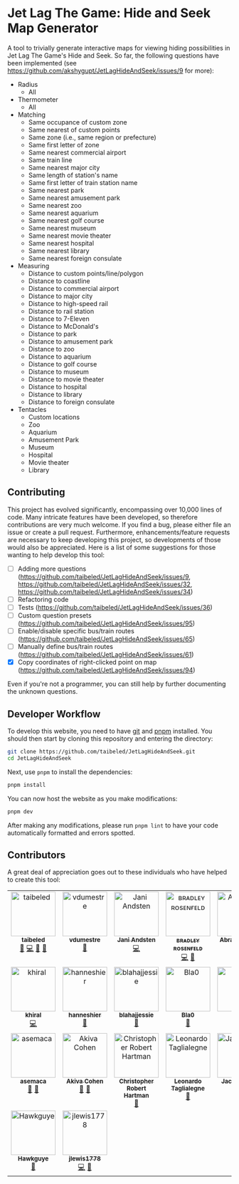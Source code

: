 # Jet Lag The Game: Hide and Seek Map Generator

A tool to trivially generate interactive maps for viewing hiding possibilities in Jet Lag The Game's Hide and Seek. So far, the following questions have been implemented (see https://github.com/akshygupt/JetLagHideAndSeek/issues/9 for more):

- Radius
    - All
- Thermometer
    - All
- Matching
    - Same occupance of custom zone
    - Same nearest of custom points
    - Same zone (i.e., same region or prefecture)
    - Same first letter of zone
    - Same nearest commercial airport
    - Same train line
    - Same nearest major city
    - Same length of station's name
    - Same first letter of train station name
    - Same nearest park
    - Same nearest amusement park
    - Same nearest zoo
    - Same nearest aquarium
    - Same nearest golf course
    - Same nearest museum
    - Same nearest movie theater
    - Same nearest hospital
    - Same nearest library
    - Same nearest foreign consulate
- Measuring
    - Distance to custom points/line/polygon
    - Distance to coastline
    - Distance to commercial airport
    - Distance to major city
    - Distance to high-speed rail
    - Distance to rail station
    - Distance to 7-Eleven
    - Distance to McDonald's
    - Distance to park
    - Distance to amusement park
    - Distance to zoo
    - Distance to aquarium
    - Distance to golf course
    - Distance to museum
    - Distance to movie theater
    - Distance to hospital
    - Distance to library
    - Distance to foreign consulate
- Tentacles
    - Custom locations
    - Zoo
    - Aquarium
    - Amusement Park
    - Museum
    - Hospital
    - Movie theater
    - Library

## Contributing

This project has evolved significantly, encompassing over 10,000 lines of code. Many intricate features have been developed, so therefore contributions are very much welcome. If you find a bug, please either file an issue or create a pull request. Furthermore, enhancements/feature requests are necessary to keep developing this project, so developments of those would also be appreciated. Here is a list of some suggestions for those wanting to help develop this tool:

- [ ] Adding more questions (https://github.com/taibeled/JetLagHideAndSeek/issues/9, https://github.com/taibeled/JetLagHideAndSeek/issues/32, https://github.com/taibeled/JetLagHideAndSeek/issues/34)
- [ ] Refactoring code
- [ ] Tests (https://github.com/taibeled/JetLagHideAndSeek/issues/36)
- [ ] Custom question presets (https://github.com/taibeled/JetLagHideAndSeek/issues/95)
- [ ] Enable/disable specific bus/train routes (https://github.com/taibeled/JetLagHideAndSeek/issues/65)
- [ ] Manually define bus/train routes (https://github.com/taibeled/JetLagHideAndSeek/issues/61)
- [x] Copy coordinates of right-clicked point on map (https://github.com/taibeled/JetLagHideAndSeek/issues/94)

Even if you're not a programmer, you can still help by further documenting the unknown questions.

## Developer Workflow

To develop this website, you need to have [git](https://git-scm.com/downloads) and [pnpm](https://pnpm.io/installation) installed. You should then start by cloning this repository and entering the directory:

```bash
git clone https://github.com/taibeled/JetLagHideAndSeek.git
cd JetLagHideAndSeek
```

Next, use `pnpm` to install the dependencies:

```bash
pnpm install
```

You can now host the website as you make modifications:

```bash
pnpm dev
```

After making any modifications, please run `pnpm lint` to have your code automatically formatted and errors spotted.

## Contributors

A great deal of appreciation goes out to these individuals who have helped to create this tool:

<!-- ALL-CONTRIBUTORS-LIST:START - Do not remove or modify this section -->
<!-- prettier-ignore-start -->
<!-- markdownlint-disable -->
<table>
  <tbody>
    <tr>
      <td align="center" valign="top" width="14.28%"><a href="https://github.com/taibeled"><img src="https://avatars.githubusercontent.com/u/179261820?v=4?s=100" width="100px;" alt="taibeled"/><br /><sub><b>taibeled</b></sub></a><br /><a href="https://github.com/taibeled/JetLagHideAndSeek/issues?q=author%3Ataibeled" title="Bug reports">🐛</a> <a href="https://github.com/taibeled/JetLagHideAndSeek/commits?author=taibeled" title="Code">💻</a> <a href="#design-taibeled" title="Design">🎨</a> <a href="https://github.com/taibeled/JetLagHideAndSeek/commits?author=taibeled" title="Documentation">📖</a></td>
      <td align="center" valign="top" width="14.28%"><a href="https://github.com/vdumestre"><img src="https://avatars.githubusercontent.com/u/33914769?v=4?s=100" width="100px;" alt="vdumestre"/><br /><sub><b>vdumestre</b></sub></a><br /><a href="#ideas-vdumestre" title="Ideas, Planning, & Feedback">🤔</a></td>
      <td align="center" valign="top" width="14.28%"><a href="https://github.com/MrYawnie"><img src="https://avatars.githubusercontent.com/u/14262612?v=4?s=100" width="100px;" alt="Jani Andsten"/><br /><sub><b>Jani Andsten</b></sub></a><br /><a href="https://github.com/taibeled/JetLagHideAndSeek/commits?author=MrYawnie" title="Code">💻</a></td>
      <td align="center" valign="top" width="14.28%"><a href="https://bradleyrosenfeld.com/"><img src="https://avatars.githubusercontent.com/u/938452?v=4?s=100" width="100px;" alt="ʙʀᴀᴅʟᴇʏ ʀᴏsᴇɴғᴇʟᴅ"/><br /><sub><b>ʙʀᴀᴅʟᴇʏ ʀᴏsᴇɴғᴇʟᴅ</b></sub></a><br /><a href="https://github.com/taibeled/JetLagHideAndSeek/commits?author=BoringCode" title="Code">💻</a> <a href="https://github.com/taibeled/JetLagHideAndSeek/issues?q=author%3ABoringCode" title="Bug reports">🐛</a></td>
      <td align="center" valign="top" width="14.28%"><a href="https://github.com/abrahamguo"><img src="https://avatars.githubusercontent.com/u/7842684?v=4?s=100" width="100px;" alt="Abraham Guo"/><br /><sub><b>Abraham Guo</b></sub></a><br /><a href="https://github.com/taibeled/JetLagHideAndSeek/commits?author=abrahamguo" title="Code">💻</a></td>
      <td align="center" valign="top" width="14.28%"><a href="https://zusor.io/"><img src="https://avatars.githubusercontent.com/u/23165606?v=4?s=100" width="100px;" alt="Tobias Messner"/><br /><sub><b>Tobias Messner</b></sub></a><br /><a href="https://github.com/taibeled/JetLagHideAndSeek/commits?author=zusorio" title="Code">💻</a></td>
      <td align="center" valign="top" width="14.28%"><a href="https://github.com/UnknownSilicon"><img src="https://avatars.githubusercontent.com/u/14339279?v=4?s=100" width="100px;" alt="Eris"/><br /><sub><b>Eris</b></sub></a><br /><a href="https://github.com/taibeled/JetLagHideAndSeek/commits?author=UnknownSilicon" title="Code">💻</a></td>
    </tr>
    <tr>
      <td align="center" valign="top" width="14.28%"><a href="https://github.com/khiral"><img src="https://avatars.githubusercontent.com/u/23667350?v=4?s=100" width="100px;" alt="khiral"/><br /><sub><b>khiral</b></sub></a><br /><a href="https://github.com/taibeled/JetLagHideAndSeek/commits?author=khiral" title="Code">💻</a></td>
      <td align="center" valign="top" width="14.28%"><a href="https://github.com/hanneshier"><img src="https://avatars.githubusercontent.com/u/11063798?v=4?s=100" width="100px;" alt="hanneshier"/><br /><sub><b>hanneshier</b></sub></a><br /><a href="#ideas-hanneshier" title="Ideas, Planning, & Feedback">🤔</a></td>
      <td align="center" valign="top" width="14.28%"><a href="https://github.com/blahajjessie"><img src="https://avatars.githubusercontent.com/u/78718906?v=4?s=100" width="100px;" alt="blahajjessie"/><br /><sub><b>blahajjessie</b></sub></a><br /><a href="#ideas-blahajjessie" title="Ideas, Planning, & Feedback">🤔</a></td>
      <td align="center" valign="top" width="14.28%"><a href="https://bagottgames.uk/"><img src="https://avatars.githubusercontent.com/u/88278955?v=4?s=100" width="100px;" alt="Bla0"/><br /><sub><b>Bla0</b></sub></a><br /><a href="#ideas-Blaa00" title="Ideas, Planning, & Feedback">🤔</a></td>
      <td align="center" valign="top" width="14.28%"><a href="https://herzog.tech/"><img src="https://avatars.githubusercontent.com/u/5376265?v=4?s=100" width="100px;" alt="Leo"/><br /><sub><b>Leo</b></sub></a><br /><a href="#ideas-leoherzog" title="Ideas, Planning, & Feedback">🤔</a></td>
      <td align="center" valign="top" width="14.28%"><a href="https://github.com/Acclamator"><img src="https://avatars.githubusercontent.com/u/4201849?v=4?s=100" width="100px;" alt="Acclamator"/><br /><sub><b>Acclamator</b></sub></a><br /><a href="#ideas-Acclamator" title="Ideas, Planning, & Feedback">🤔</a></td>
      <td align="center" valign="top" width="14.28%"><a href="https://github.com/selacey42"><img src="https://avatars.githubusercontent.com/u/200851729?v=4?s=100" width="100px;" alt="selacey42"/><br /><sub><b>selacey42</b></sub></a><br /><a href="#ideas-selacey42" title="Ideas, Planning, & Feedback">🤔</a> <a href="https://github.com/taibeled/JetLagHideAndSeek/issues?q=author%3Aselacey42" title="Bug reports">🐛</a></td>
    </tr>
    <tr>
      <td align="center" valign="top" width="14.28%"><a href="https://github.com/asemaca"><img src="https://avatars.githubusercontent.com/u/64056714?v=4?s=100" width="100px;" alt="asemaca"/><br /><sub><b>asemaca</b></sub></a><br /><a href="#ideas-asemaca" title="Ideas, Planning, & Feedback">🤔</a> <a href="https://github.com/taibeled/JetLagHideAndSeek/issues?q=author%3Aasemaca" title="Bug reports">🐛</a></td>
      <td align="center" valign="top" width="14.28%"><a href="https://github.com/Akiva-Cohen"><img src="https://avatars.githubusercontent.com/u/150308530?v=4?s=100" width="100px;" alt="Akiva Cohen"/><br /><sub><b>Akiva Cohen</b></sub></a><br /><a href="#ideas-Akiva-Cohen" title="Ideas, Planning, & Feedback">🤔</a> <a href="https://github.com/taibeled/JetLagHideAndSeek/issues?q=author%3AAkiva-Cohen" title="Bug reports">🐛</a></td>
      <td align="center" valign="top" width="14.28%"><a href="https://github.com/ChrisHartman"><img src="https://avatars.githubusercontent.com/u/9095854?v=4?s=100" width="100px;" alt="Christopher Robert Hartman"/><br /><sub><b>Christopher Robert Hartman</b></sub></a><br /><a href="#ideas-ChrisHartman" title="Ideas, Planning, & Feedback">🤔</a></td>
      <td align="center" valign="top" width="14.28%"><a href="https://github.com/miniBill"><img src="https://avatars.githubusercontent.com/u/191825?v=4?s=100" width="100px;" alt="Leonardo Taglialegne"/><br /><sub><b>Leonardo Taglialegne</b></sub></a><br /><a href="#ideas-miniBill" title="Ideas, Planning, & Feedback">🤔</a></td>
      <td align="center" valign="top" width="14.28%"><a href="https://github.com/JackSouster"><img src="https://avatars.githubusercontent.com/u/96268675?v=4?s=100" width="100px;" alt="JackSouster"/><br /><sub><b>JackSouster</b></sub></a><br /><a href="https://github.com/taibeled/JetLagHideAndSeek/issues?q=author%3AJackSouster" title="Bug reports">🐛</a></td>
      <td align="center" valign="top" width="14.28%"><a href="https://github.com/fkloft"><img src="https://avatars.githubusercontent.com/u/2741656?v=4?s=100" width="100px;" alt="fkloft"/><br /><sub><b>fkloft</b></sub></a><br /><a href="#ideas-fkloft" title="Ideas, Planning, & Feedback">🤔</a></td>
      <td align="center" valign="top" width="14.28%"><a href="https://github.com/InvestigateXM"><img src="https://avatars.githubusercontent.com/u/52758500?v=4?s=100" width="100px;" alt="InvestigateXM"/><br /><sub><b>InvestigateXM</b></sub></a><br /><a href="#ideas-InvestigateXM" title="Ideas, Planning, & Feedback">🤔</a></td>
    </tr>
    <tr>
      <td align="center" valign="top" width="14.28%"><a href="https://github.com/Hawkguye"><img src="https://avatars.githubusercontent.com/u/121480806?v=4?s=100" width="100px;" alt="Hawkguye"/><br /><sub><b>Hawkguye</b></sub></a><br /><a href="#data-Hawkguye" title="Data">🔣</a></td>
      <td align="center" valign="top" width="14.28%"><a href="https://github.com/jlewis1778"><img src="https://avatars.githubusercontent.com/u/22303191?v=4?s=100" width="100px;" alt="jlewis1778"/><br /><sub><b>jlewis1778</b></sub></a><br /><a href="https://github.com/taibeled/JetLagHideAndSeek/commits?author=jlewis1778" title="Code">💻</a> <a href="https://github.com/taibeled/JetLagHideAndSeek/issues?q=author%3Ajlewis1778" title="Bug reports">🐛</a></td>
    </tr>
  </tbody>
</table>

<!-- markdownlint-restore -->
<!-- prettier-ignore-end -->

<!-- ALL-CONTRIBUTORS-LIST:END -->
